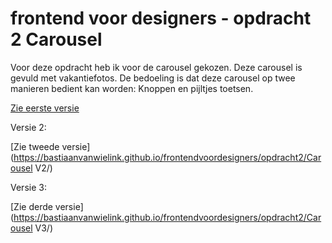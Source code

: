 # frontend voor designers - opdracht 2 Carousel

Voor deze opdracht heb ik voor de carousel gekozen. Deze carousel is gevuld met vakantiefotos. De bedoeling is dat deze carousel op twee manieren bedient kan worden: Knoppen en pijltjes toetsen.


[Zie eerste versie](https://bastiaanvanwielink.github.io/frontendvoordesigners/opdracht2/Carousel/)


Versie 2:


[Zie tweede versie](https://bastiaanvanwielink.github.io/frontendvoordesigners/opdracht2/Carousel V2/)

Versie 3: 


[Zie derde versie](https://bastiaanvanwielink.github.io/frontendvoordesigners/opdracht2/Carousel V3/)
